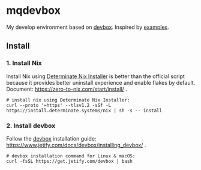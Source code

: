 # mqdevbox

My develop environment based on [devbox](https://www.jetify.com/devbox). Inspired by [examples](https://github.com/jetify-com/devbox/tree/main/examples).

## Install
### 1. Install Nix
Install Nix using [Determinate Nix Installer](https://determinate.systems/nix/) is better than the official script because it provides better uninstall experience and enable flakes by default. Document: https://zero-to-nix.com/start/install/ .

```
# install nix using Determinate Nix Installer:
curl --proto '=https' --tlsv1.2 -sSf -L https://install.determinate.systems/nix | sh -s -- install
```

### 2. Install devbox
Follow the [devbox](https://www.jetify.com/devbox) installation guide: https://www.jetify.com/docs/devbox/installing_devbox/ .


```
# devbox installation command for Linux & macOS:
curl -fsSL https://get.jetify.com/devbox | bash

```
